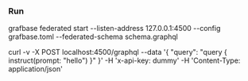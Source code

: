 ### Run

grafbase federated start --listen-address 127.0.0.1:4500 --config grafbase.toml --federated-schema schema.graphql

curl -v -X POST localhost:4500/graphql --data '{ "query": "query { instruct(prompt: \"hello\") }" }' -H 'x-api-key: dummy' -H 'Content-Type: application/json'
